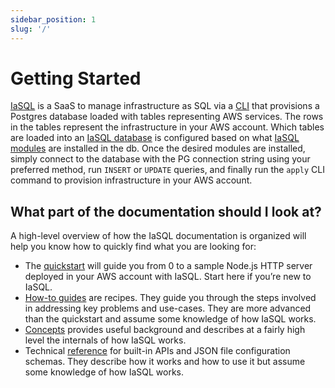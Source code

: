 ```yaml
---
sidebar_position: 1
slug: '/'
---
```


# Getting Started

[IaSQL](https://iasql.com) is a SaaS to manage infrastructure as SQL via a [CLI](/before/#install-cli) that provisions a Postgres database loaded with tables representing AWS services. The rows in the tables represent the infrastructure in your AWS account. Which tables are loaded into an [IaSQL database](/database) is configured based on what [IaSQL modules](/module) are installed in the db. Once the desired modules are installed, simply connect to the database with the PG connection string using your preferred method, run `INSERT` or `UPDATE` queries, and finally run the `apply` CLI command to provision infrastructure in your AWS account.

## What part of the documentation should I look at?

A high-level overview of how the IaSQL documentation is organized will help you know how to quickly find what you are looking for:

* The [quickstart](/quickstart) will guide you from 0 to a sample Node.js HTTP server deployed in your AWS account with IaSQL. Start here if you’re new to IaSQL.
* [How-to guides](/how-to-guides) are recipes. They guide you through the steps involved in addressing key problems and use-cases. They are more advanced than the quickstart and assume some knowledge of how IaSQL works.
* [Concepts](/concepts) provides useful background and describes at a fairly high level the internals of how IaSQL works.
* Technical [reference](/reference) for built-in APIs and JSON file configuration schemas. They describe how it works and how to use it but assume some knowledge of how IaSQL works.